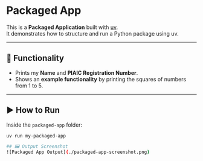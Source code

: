 # Packaged App

This is a **Packaged Application** built with [uv](https://github.com/astral-sh/uv).  
It demonstrates how to structure and run a Python package using uv.

---

## 📌 Functionality
- Prints my **Name** and **PIAIC Registration Number**.
- Shows an **example functionality** by printing the squares of numbers from 1 to 5.

---

## ▶️ How to Run
Inside the `packaged-app` folder:

```bash
uv run my-packaged-app

## 🖼️ Output Screenshot
![Packaged App Output](./packaged-app-screenshot.png)